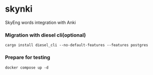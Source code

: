 # skynki
SkyEng words integration with Anki

### Migration with diesel cli(optional)

    cargo install diesel_cli --no-default-features --features postgres

### Prepare for testing

    docker compose up -d